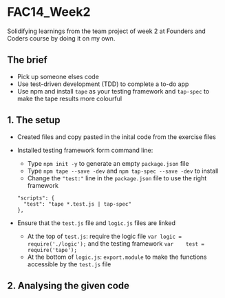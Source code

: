 # FAC14_Week2

Solidifying learnings from the team project of week 2 at Founders and Coders course by doing it on my own.

## The brief
* Pick up someone elses code
* Use test-driven development (TDD) to complete a to-do app
* Use npm and install `tape` as your testing framework and `tap-spec` to make the tape results more colourful 

## 1. The setup
* Created files and copy pasted in the inital code from the exercise files
* Installed testing framework form command line: 
  - Type `npm init -y` to generate an empty `package.json` file
  - Type `npm tape --save -dev`  and  `npm tap-spec --save -dev` to install
  - Change the `"test:"` line in the `package.json` file to use the right framework
  
  ```
  "scripts": {
    "test": "tape *.test.js | tap-spec"
  },
  ```
 * Ensure that the `test.js` file and `logic.js` files are linked
   - At the top of `test.js`: require the logic file `var logic = require('./logic');` and the testing framework `var    test = require('tape');`
   - At the bottom of `logic.js`: `export.module` to make the functions accessible by the `test.js` file  
 
 ## 2. Analysing the given code  
